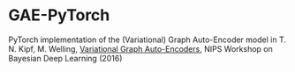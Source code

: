 # GAE-PyTorch
PyTorch implementation of the (Variational) Graph Auto-Encoder model in T. N. Kipf, M. Welling, [Variational Graph Auto-Encoders](https://arxiv.org/abs/1611.07308), NIPS Workshop on Bayesian Deep Learning (2016)

